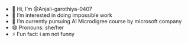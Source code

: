- 👋 Hi, I’m @Anjali-garothiya-0407
- 👀 I’m interested in doing impossible work 
- 🌱 I’m currently pursuing AI Microdigree course by microsoft company
- 😄 Pronouns: she/her
- ⚡ Fun fact: i am not funny 

<!---
Anjali-garothiya-0407/Anjali-garothiya-0407 is a ✨ special ✨ repository because its `README.md` (this file) appears on your GitHub profile.
You can click the Preview link to take a look at your changes.
--->
